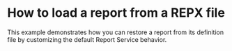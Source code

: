 # How to load a report from a REPX file


<p>This example demonstrates how you can restore a report from its definition file by customizing the default Report Service behavior.</p>

<br/>


